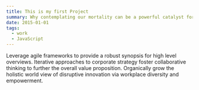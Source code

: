```yaml
---
title: This is my first Project
summary: Why contemplating our mortality can be a powerful catalyst for change
date: 2015-01-01
tags:
  - work
  - JavaScript
---
```

Leverage agile frameworks to provide a robust synopsis for high level overviews. Iterative approaches to corporate strategy foster collaborative thinking to further the overall value proposition. Organically grow the holistic world view of disruptive innovation via workplace diversity and empowerment.

